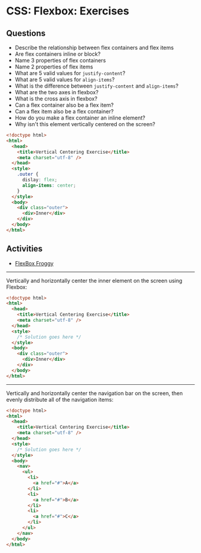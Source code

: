 # CSS: Flexbox: Exercises

## Questions

* Describe the relationship between flex containers and flex items
* Are flex containers inline or block?
* Name 3 properties of flex containers
* Name 2 properties of flex items
* What are 5 valid values for `justify-content`?
* What are 5 valid values for `align-items`?
* What is the difference between `justify-content` and `align-items`?
* What are the two axes in flexbox?
* What is the cross axis in flexbox?
* Can a flex container also be a flex item?
* Can a flex item also be a flex container?
* How do you make a flex container an inline element?
* Why isn't this element vertically centered on the screen?

```html
<!doctype html>
<html>
  <head>
    <title>Vertical Centering Exercise</title>
    <meta charset="utf-8" />
  </head>
  <style>
    .outer {
      dislay: flex;
      align-items: center;
    }
  </style>
  <body>
    <div class="outer">
      <div>Inner</div>
    </div>
  </body>
</html>
```

## Activities

* [FlexBox Froggy](https://flexboxfroggy.com/)

---

Vertically and horizontally center the inner element on the screen using Flexbox:

```html
<!doctype html>
<html>
  <head>
    <title>Vertical Centering Exercise</title>
    <meta charset="utf-8" />
  </head>
  <style>
    /* Solution goes here */
  </style>
  <body>
    <div class="outer">
      <div>Inner</div>
    </div>
  </body>
</html>
```

---

Vertically and horizontally center the navigation bar on the screen, then evenly distribute all of the navigation items:

```html
<!doctype html>
<html>
  <head>
    <title>Vertical Centering Exercise</title>
    <meta charset="utf-8" />
  </head>
  <style>
    /* Solution goes here */
  </style>
  <body>
    <nav>
      <ul>
        <li>
          <a href="#">A</a>
        </li>
        <li>
          <a href="#">B</a>
        </li>
        <li>
          <a href="#">C</a>
        </li>
      </ul>
    </nav>
  </body>
</html>
```
